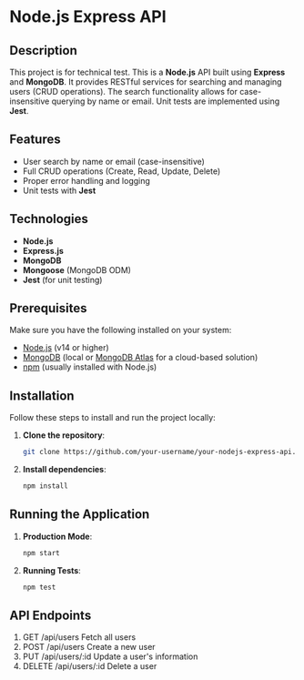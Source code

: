 # Node.js Express API

## Description

This project is for technical test. This is a **Node.js** API built using **Express** and **MongoDB**. It provides RESTful services for searching and managing users (CRUD operations). The search functionality allows for case-insensitive querying by name or email. Unit tests are implemented using **Jest**.

## Features

- User search by name or email (case-insensitive)
- Full CRUD operations (Create, Read, Update, Delete)
- Proper error handling and logging
- Unit tests with **Jest**

## Technologies

- **Node.js**
- **Express.js**
- **MongoDB**
- **Mongoose** (MongoDB ODM)
- **Jest** (for unit testing)

## Prerequisites

Make sure you have the following installed on your system:

- [Node.js](https://nodejs.org/) (v14 or higher)
- [MongoDB](https://www.mongodb.com/) (local or [MongoDB Atlas](https://www.mongodb.com/cloud/atlas) for a cloud-based solution)
- [npm](https://www.npmjs.com/) (usually installed with Node.js)

## Installation

Follow these steps to install and run the project locally:

1. **Clone the repository**:
   ```bash
   git clone https://github.com/your-username/your-nodejs-express-api.git
   ```
2. **Install dependencies**:
   ```bash
   npm install
   ```

## Running the Application

1. **Production Mode**:
   ```bash
   npm start
   ```
2. **Running Tests**:
   ```bash
   npm test
   ```

## API Endpoints

1. GET /api/users Fetch all users
2. POST /api/users Create a new user
3. PUT /api/users/:id Update a user's information
4. DELETE /api/users/:id Delete a user

